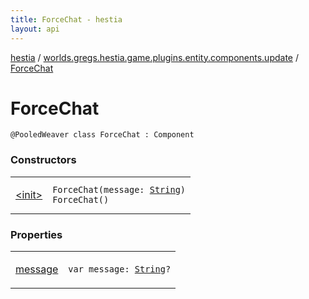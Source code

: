 ```yaml
---
title: ForceChat - hestia
layout: api
---
```


<div class='api-docs-breadcrumbs'><a href="../../index.html">hestia</a> / <a href="../index.html">worlds.gregs.hestia.game.plugins.entity.components.update</a> / <a href="./index.html">ForceChat</a></div>

# ForceChat

<div class="signature"><code><span class="identifier">@PooledWeaver</span> <span class="keyword">class </span><span class="identifier">ForceChat</span>&nbsp;<span class="symbol">:</span>&nbsp;<span class="identifier">Component</span></code></div>

### Constructors

<table class="api-docs-table">
<tbody>
<tr>
<td markdown="1">

<a href="-init-.html">&lt;init&gt;</a>


</td>
<td markdown="1">
<div class="signature"><code><span class="identifier">ForceChat</span><span class="symbol">(</span><span class="parameterName" id="worlds.gregs.hestia.game.plugins.entity.components.update.ForceChat$<init>(kotlin.String)/message">message</span><span class="symbol">:</span>&nbsp;<a href="https://kotlinlang.org/api/latest/jvm/stdlib/kotlin/-string/index.html"><span class="identifier">String</span></a><span class="symbol">)</span></code></div>

<div class="signature"><code><span class="identifier">ForceChat</span><span class="symbol">(</span><span class="symbol">)</span></code></div>

</td>
</tr>
</tbody>
</table>

### Properties

<table class="api-docs-table">
<tbody>
<tr>
<td markdown="1">

<a href="message.html">message</a>


</td>
<td markdown="1">
<div class="signature"><code><span class="keyword">var </span><span class="identifier">message</span><span class="symbol">: </span><a href="https://kotlinlang.org/api/latest/jvm/stdlib/kotlin/-string/index.html"><span class="identifier">String</span></a><span class="symbol">?</span></code></div>

</td>
</tr>
</tbody>
</table>

